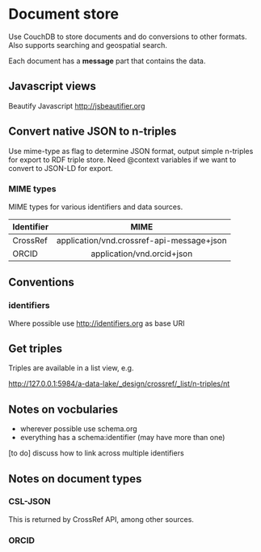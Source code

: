 # Document store

Use CouchDB to store documents and do conversions to other formats. Also supports searching and geospatial search.

Each document has a **message** part that contains the data.

## Javascript views

Beautify Javascript http://jsbeautifier.org

## Convert native JSON to n-triples

Use mime-type as flag to determine JSON format, output simple n-triples for export to RDF triple store. Need @context variables if we want to convert to JSON-LD for export.

### MIME types

MIME types for various identifiers and data sources.

| Identifier    | MIME                                      | 
| :------------ |:-----------------------------------------:| 
| CrossRef      | application/vnd.crossref-api-message+json |
| ORCID         | application/vnd.orcid+json                |


## Conventions

### identifiers
Where possible use http://identifiers.org as base URI

## Get triples

Triples are available in a list view, e.g. 

http://127.0.0.1:5984/a-data-lake/_design/crossref/_list/n-triples/nt

## Notes on vocbularies

- wherever possible use schema.org
- everything has a schema:identifier (may have more than one)

[to do] discuss how to link across multiple identifiers 


## Notes on document types

### CSL-JSON

This is returned by CrossRef API, among other sources.

### ORCID



